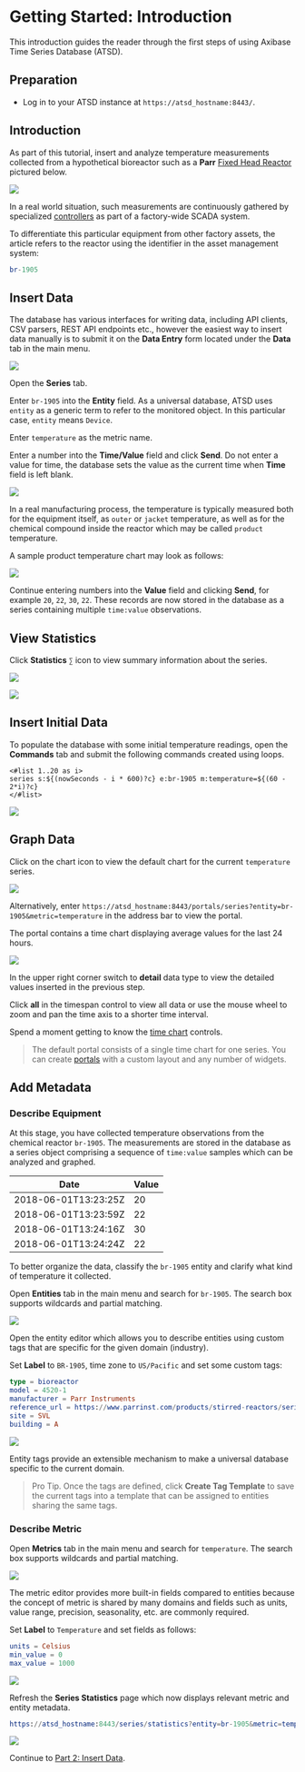 # Getting Started: Introduction

This introduction guides the reader through the first steps of using Axibase Time Series Database (ATSD).

## Preparation

* Log in to your ATSD instance at `https://atsd_hostname:8443/`.

## Introduction

As part of this tutorial, insert and analyze temperature measurements collected from a hypothetical bioreactor such as a **Parr** [Fixed Head Reactor](https://www.parrinst.com/products/stirred-reactors/series-4520-1-2l-bench-top-reactors/) pictured below.

![](./resources/bioreactor.png)

In a real world situation, such measurements are continuously gathered by specialized [controllers](https://www.parrinst.com/products/controllers/4871-process-controller/) as part of a factory-wide SCADA system.

To differentiate this particular equipment from other factory assets, the article refers to the reactor using the identifier in the asset management system:

```elm
br-1905
```

## Insert Data

The database has various interfaces for writing data, including API clients, CSV parsers, REST API endpoints etc., however the easiest way to insert data manually is to submit it on the **Data Entry** form located under the **Data** tab in the main menu.

![](./resources/getting-started_1.png)

Open the **Series** tab.

Enter `br-1905` into the **Entity** field. As a universal database, ATSD uses `entity` as a generic term to refer to the monitored object. In this particular case, `entity` means `Device`.

Enter `temperature` as the metric name.

Enter a number into the  **Time/Value** field and click **Send**. Do not enter a value for time, the database sets the value as the current time when **Time** field is left blank.

![](./resources/data_entry_series.png)

In a real manufacturing process, the temperature is typically measured both for the equipment itself, as `outer` or `jacket` temperature, as well as for the chemical compound inside the reactor which may be called `product` temperature.

A sample product temperature chart may look as follows:

![](./resources/temperature-sample.png)

Continue entering numbers into the **Value** field and clicking **Send**, for example `20`, `22`, `30`, `22`. These records are now stored in the database as a series containing multiple `time:value` observations.

## View Statistics

Click **Statistics** `∑` icon to view summary information about the series.

![](./resources/series-inserted-stat.png)

![](./resources/series-statistics.png)

## Insert Initial Data

To populate the database with some initial temperature readings, open the **Commands** tab and submit the following commands created using loops.

```ls
<#list 1..20 as i>
series s:${(nowSeconds - i * 600)?c} e:br-1905 m:temperature=${(60 - 2*i)?c}
</#list>
```

![](./resources/insert-seconds.png)

## Graph Data

Click on the chart icon to view the default chart for the current `temperature` series.

![](./resources/series-inserted-chart.png)

Alternatively, enter `https://atsd_hostname:8443/portals/series?entity=br-1905&metric=temperature` in the address bar to view the portal.

The portal contains a time chart displaying average values for the last 24 hours.

![](./resources/series-chart.png)

In the upper right corner switch to **detail** data type to view the detailed values inserted in the previous step.

Click **all** in the timespan control to view all data or use the mouse wheel to zoom and pan the time axis to a shorter time interval.

Spend a moment getting to know the [time chart](https://axibase.com/products/axibase-time-series-database/visualization/widgets/time-chart/) controls.

> The default portal consists of a single time chart for one series. You can create [portals](../portals/README.md) with a custom layout and any number of widgets.

## Add Metadata

### Describe Equipment

At this stage, you have collected temperature observations from the chemical reactor `br-1905`. The measurements are stored in the database as a series object comprising a sequence of `time:value` samples which can be analyzed and graphed.

| Date                  | Value |
|-----------------------|-------|
| 2018-06-01T13:23:25Z  | 20    |
| 2018-06-01T13:23:59Z  | 22    |
| 2018-06-01T13:24:16Z  | 30    |
| 2018-06-01T13:24:24Z  | 22    |

To better organize the data, classify the `br-1905` entity and clarify what kind of temperature it collected.

Open **Entities** tab in the main menu and search for `br-1905`. The search box supports wildcards and partial matching.

![](./resources/entity-search.png)

Open the entity editor which allows you to describe entities using custom tags that are specific for the given domain (industry).

Set **Label** to `BR-1905`, time zone to `US/Pacific` and set some custom tags:

```elm
type = bioreactor
model = 4520-1
manufacturer = Parr Instruments
reference_url = https://www.parrinst.com/products/stirred-reactors/series-4520-1-2l-bench-top-reactors/
site = SVL
building = A
```

![](./resources/entity-editor.png)

Entity tags provide an extensible mechanism to make a universal database specific to the current domain.

>Pro Tip. Once the tags are defined, click **Create Tag Template** to save the current tags into a template that can be assigned to entities sharing the same tags.

### Describe Metric

Open **Metrics** tab in the main menu and search for `temperature`. The search box supports wildcards and partial matching.

![](./resources/metric-search.png)

The metric editor provides more built-in fields compared to entities because the concept of metric is shared by many domains and fields such as units, value range, precision, seasonality, etc. are commonly required.

Set **Label** to `Temperature` and set fields as follows:

```elm
units = Celsius
min_value = 0
max_value = 1000
```

![](./resources/metric-editor.png)

Refresh the **Series Statistics** page which now displays relevant metric and entity metadata.

 ```elm
https://atsd_hostname:8443/series/statistics?entity=br-1905&metric=temperature
```

![](./resources/metric-entity-metadata.png)

Continue to [Part 2: Insert Data](getting-started-insert.md).
